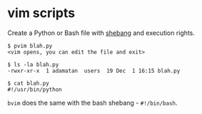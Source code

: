 # vim scripts

Create a Python or Bash file with [shebang](https://en.wikipedia.org/wiki/Shebang_(Unix)) and execution rights.

    $ pvim blah.py
    <vim opens, you can edit the file and exit>
    
    $ ls -la blah.py
    -rwxr-xr-x  1 adamatan  users  19 Dec  1 16:15 blah.py
    
    $ cat blah.py
    #!/usr/bin/python
    
`bvim` does the same with the bash shebang - `#!/bin/bash`.
